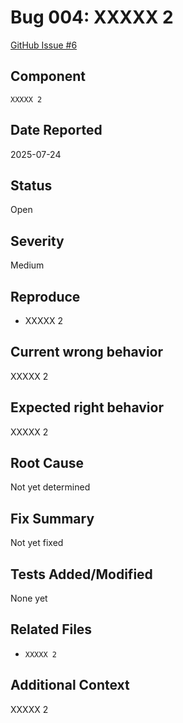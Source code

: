 # Bug 004: XXXXX 2

[GitHub Issue #6](https://github.com/JorgeRojo/slack-bitbucket-merge-control-chrome-extension/issues/6)

## Component

`XXXXX 2`

## Date Reported

2025-07-24

## Status

Open

## Severity

Medium

## Reproduce

- XXXXX 2

## Current wrong behavior

XXXXX 2

## Expected right behavior

XXXXX 2

## Root Cause

Not yet determined

## Fix Summary

Not yet fixed

## Tests Added/Modified

None yet

## Related Files

- `XXXXX 2`

## Additional Context

XXXXX 2
